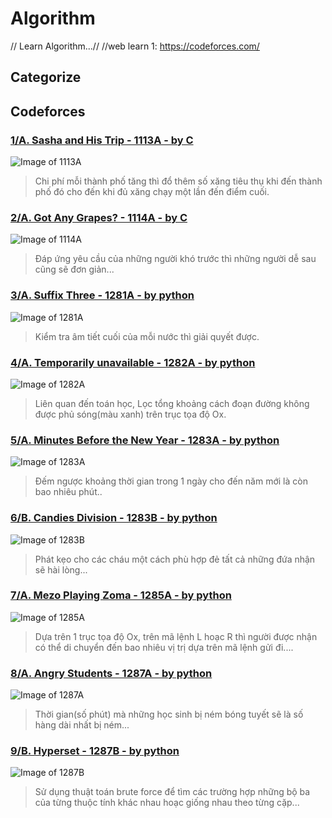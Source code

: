 # Algorithm 
// Learn Algorithm...//
//web learn 1: [ https://codeforces.com/ ](https://codeforces.com/)

## Categorize

## Codeforces

### [1/A. Sasha and His Trip - 1113A - by C](https://github.com/TrG-1999/programming/tree/master/Algorithm/Codeforces/1113A.c)
![Image of 1113A](https://raw.githubusercontent.com/TrG-1999/programming/master/Algorithm/Codeforces/1113A.PNG)
>Chi phí mỗi thành phố tăng thì đổ thêm số xăng tiêu thụ khi đến thành phố đó cho đến khi đủ xăng chạy một lần đến điểm cuối.

### [2/A. Got Any Grapes? - 1114A - by C](https://github.com/TrG-1999/programming/tree/master/Algorithm/Codeforces/1114A.c)
![Image of 1114A](https://raw.githubusercontent.com/TrG-1999/programming/master/Algorithm/Codeforces/1114A.PNG)
>Đáp ứng yêu cầu của những người khó trước thì những người dễ sau cũng sẽ đơn giản...

### [3/A. Suffix Three - 1281A - by python](https://github.com/TrG-1999/programming/tree/master/Algorithm/Codeforces/1281A.py)
![Image of 1281A](https://raw.githubusercontent.com/TrG-1999/programming/master/Algorithm/Codeforces/1281A.PNG)
>Kiểm tra âm tiết cuối của mỗi nước thì giải quyết được.

### [4/A. Temporarily unavailable - 1282A - by python](https://github.com/TrG-1999/programming/tree/master/Algorithm/Codeforces/1282A.py)
![Image of 1282A](https://raw.githubusercontent.com/TrG-1999/programming/master/Algorithm/Codeforces/1282A.PNG)
>Liên quan đến toán học, Lọc tổng khoảng cách đoạn đường không được phủ sóng(màu xanh) trên trục tọa độ Ox.

### [5/A. Minutes Before the New Year - 1283A - by python](https://github.com/TrG-1999/programming/tree/master/Algorithm/Codeforces/1283A.py)
![Image of 1283A](https://raw.githubusercontent.com/TrG-1999/programming/master/Algorithm/Codeforces/1283A.PNG)
>Đếm ngược khoảng thời gian trong 1 ngày cho đến năm mới là còn bao nhiêu phút..

### [6/B. Candies Division - 1283B - by python](https://github.com/TrG-1999/programming/tree/master/Algorithm/Codeforces/1283B.py)
![Image of 1283B](https://raw.githubusercontent.com/TrG-1999/programming/master/Algorithm/Codeforces/1283B.PNG)
>Phát kẹo cho các cháu một cách phù hợp đẻ tất cả những đứa nhận sẽ hài lòng...

### [7/A. Mezo Playing Zoma - 1285A - by python](https://github.com/TrG-1999/programming/tree/master/Algorithm/Codeforces/1285A.py)
![Image of 1285A](https://raw.githubusercontent.com/TrG-1999/programming/master/Algorithm/Codeforces/1285A.PNG)
>Dựa trên 1 trục tọa độ Ox, trên mã lệnh L hoạc R thì người được nhận có thể di chuyển đến bao nhiêu vị trị dựa trên mã lệnh gửi đi....

### [8/A. Angry Students - 1287A - by python](https://github.com/TrG-1999/programming/tree/master/Algorithm/Codeforces/1287A.py)
![Image of 1287A](https://raw.githubusercontent.com/TrG-1999/programming/master/Algorithm/Codeforces/1287A.PNG)
>Thời gian(số phút) mà những học sinh bị ném bóng tuyết sẽ là số hàng dài nhất bị ném...

### [9/B. Hyperset - 1287B - by python](https://github.com/TrG-1999/programming/tree/master/Algorithm/Codeforces/1287B.py)
![Image of 1287B](https://raw.githubusercontent.com/TrG-1999/programming/master/Algorithm/Codeforces/1287B.PNG)
>Sử dụng thuật toán brute force để tìm các trường hợp những bộ ba của từng thuộc tính khác nhau hoạc giống nhau theo từng cặp... 
